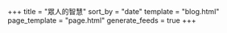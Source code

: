 +++
title = "眾人的智慧"
sort_by = "date"
template = "blog.html"
page_template = "page.html"
generate_feeds = true
+++

